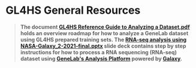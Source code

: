 # GL4HS General Resources  

> **The document [GL4HS Reference Guide to Analyzing a Dataset.pdf](GL4HS%20Reference%20Guide%20to%20Analyzing%20a%20Dataset.pdf) holds an overview roadmap for how to analyze a GeneLab dataset using GL4HS prepared training sets. The [RNA-seq analysis using NASA-Galaxy_2-2021-final.pptx](RNA-seq%20analysis%20using%20NASA-Galaxy_2-2021-final.pptx) slide deck contains step by step instructions for how to process a RNA sequencing (RNA-seq) dataset using [GeneLab's Analysis Platform](https://galaxy.genelab.nasa.gov/) powered by [Galaxy](https://galaxyproject.org/).** 
